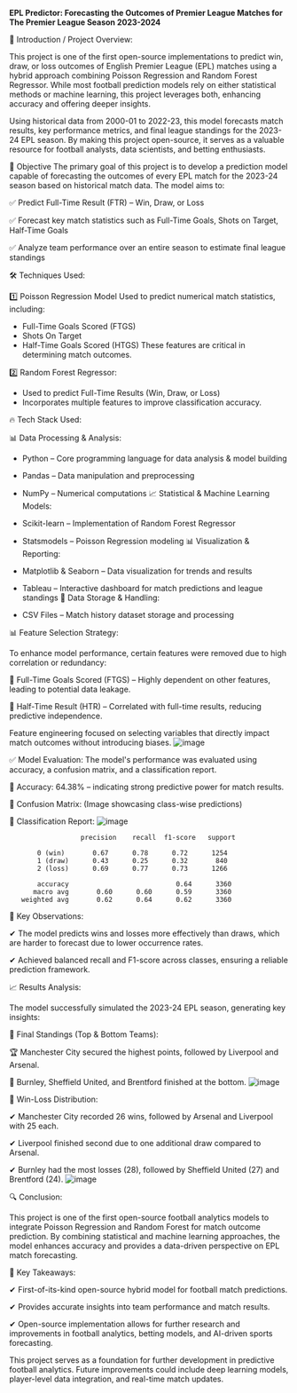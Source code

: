 **EPL Predictor: Forecasting the Outcomes of Premier League Matches for The Premier League Season 2023-2024**

📌 Introduction / Project Overview:

This project is one of the first open-source implementations to predict win, draw, or loss outcomes of English Premier League (EPL) matches using a hybrid approach combining Poisson Regression and Random Forest Regressor. While most football prediction models rely on either statistical methods or machine learning, this project leverages both, enhancing accuracy and offering deeper insights.

Using historical data from 2000-01 to 2022-23, this model forecasts match results, key performance metrics, and final league standings for the 2023-24 EPL season. By making this project open-source, it serves as a valuable resource for football analysts, data scientists, and betting enthusiasts.

🎯 Objective
The primary goal of this project is to develop a prediction model capable of forecasting the outcomes of every EPL match for the 2023-24 season based on historical match data. The model aims to:

✅ Predict Full-Time Result (FTR) – Win, Draw, or Loss

✅ Forecast key match statistics such as Full-Time Goals, Shots on Target, Half-Time Goals

✅ Analyze team performance over an entire season to estimate final league standings

🛠️ Techniques Used:

1️⃣ Poisson Regression Model
Used to predict numerical match statistics, including:
- Full-Time Goals Scored (FTGS)
- Shots On Target
- Half-Time Goals Scored (HTGS)
These features are critical in determining match outcomes.

2️⃣ Random Forest Regressor:
- Used to predict Full-Time Results (Win, Draw, or Loss)
- Incorporates multiple features to improve classification accuracy.

🔥 Tech Stack Used:

📊 Data Processing & Analysis:

- Python – Core programming language for data analysis & model building
- Pandas – Data manipulation and preprocessing
- NumPy – Numerical computations
📈 Statistical & Machine Learning Models:

- Scikit-learn – Implementation of Random Forest Regressor
- Statsmodels – Poisson Regression modeling
📊 Visualization & Reporting:

- Matplotlib & Seaborn – Data visualization for trends and results
- Tableau – Interactive dashboard for match predictions and league standings
📂 Data Storage & Handling:

- CSV Files – Match history dataset storage and processing

📊 Feature Selection Strategy:

To enhance model performance, certain features were removed due to high correlation or redundancy:

🚫 Full-Time Goals Scored (FTGS) – Highly dependent on other features, leading to potential data leakage.

🚫 Half-Time Result (HTR) – Correlated with full-time results, reducing predictive independence.

Feature engineering focused on selecting variables that directly impact match outcomes without introducing biases.
![image](https://github.com/sylron97/Python-Projects/assets/132649680/5bdf5ac1-f566-46bc-a05c-a2107c2f99ed)

✅ Model Evaluation:
The model's performance was evaluated using accuracy, a confusion matrix, and a classification report.

🔹 Accuracy: 64.38% – indicating strong predictive power for match results.

📌 Confusion Matrix: (Image showcasing class-wise predictions)

📌 Classification Report:
![image](https://github.com/sylron97/Python-Projects/assets/132649680/207a1544-a1a8-4e26-8608-5ac045af5d78)

                      precision    recall  f1-score   support

           0 (win)       0.67      0.78      0.72      1254
           1 (draw)      0.43      0.25      0.32       840
           2 (loss)      0.69      0.77      0.73      1266

           accuracy                           0.64      3360
          macro avg       0.60      0.60      0.59      3360
       weighted avg       0.62      0.64      0.62      3360

🔹 Key Observations:

✔ The model predicts wins and losses more effectively than draws, which are harder to forecast due to lower occurrence rates.

✔ Achieved balanced recall and F1-score across classes, ensuring a reliable prediction framework.

📈 Results Analysis:

The model successfully simulated the 2023-24 EPL season, generating key insights:

🔹 Final Standings (Top & Bottom Teams):

🏆 Manchester City secured the highest points, followed by Liverpool and Arsenal.

🔻 Burnley, Sheffield United, and Brentford finished at the bottom.
![image](https://github.com/sylron97/Python-Projects/assets/132649680/e506ee0e-96a9-4425-85f1-d711f488b8f0)

🔹 Win-Loss Distribution:

✔ Manchester City recorded 26 wins, followed by Arsenal and Liverpool with 25 each.

✔ Liverpool finished second due to one additional draw compared to Arsenal.

✔ Burnley had the most losses (28), followed by Sheffield United (27) and Brentford (24).
![image](https://github.com/sylron97/Python-Projects/assets/132649680/29452e9a-ab84-48e0-a1b2-29dd9f076e90)

🔍 Conclusion:

This project is one of the first open-source football analytics models to integrate Poisson Regression and Random Forest for match outcome prediction. By combining statistical and machine learning approaches, the model enhances accuracy and provides a data-driven perspective on EPL match forecasting.

📌 Key Takeaways:

✔ First-of-its-kind open-source hybrid model for football match predictions.

✔ Provides accurate insights into team performance and match results.

✔ Open-source implementation allows for further research and improvements in football analytics, betting models, and AI-driven sports forecasting.

This project serves as a foundation for further development in predictive football analytics. Future improvements could include deep learning models, player-level data integration, and real-time match updates.


